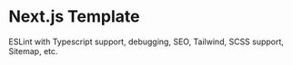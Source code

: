 # Next.js Template

ESLint with Typescript support, debugging, SEO, Tailwind, SCSS support, Sitemap, etc.